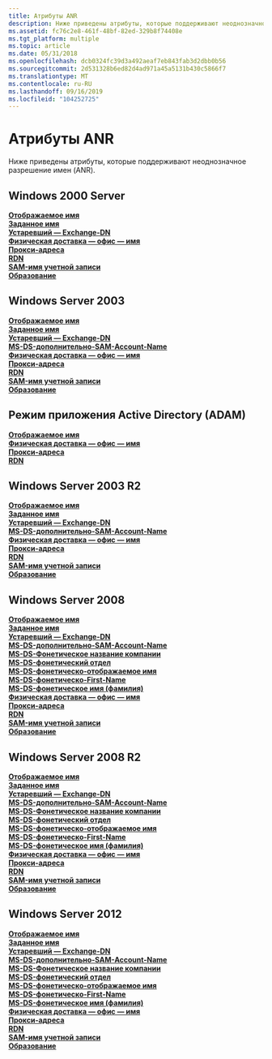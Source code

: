 ```yaml
---
title: Атрибуты ANR
description: Ниже приведены атрибуты, которые поддерживают неоднозначное разрешение имен (ANR).
ms.assetid: fc76c2e8-461f-48bf-82ed-329b8f74408e
ms.tgt_platform: multiple
ms.topic: article
ms.date: 05/31/2018
ms.openlocfilehash: dcb0324fc39d3a492aeaf7eb843fab3d2dbb0b56
ms.sourcegitcommit: 2d531328b6ed82d4ad971a45a5131b430c5866f7
ms.translationtype: MT
ms.contentlocale: ru-RU
ms.lasthandoff: 09/16/2019
ms.locfileid: "104252725"
---
```

# <a name="anr-attributes"></a>Атрибуты ANR

Ниже приведены атрибуты, которые поддерживают неоднозначное разрешение имен (ANR).

## <a name="windows-2000-server"></a>Windows 2000 Server

<dl>

[**Отображаемое имя**](a-displayname.md)  
[**Заданное имя**](a-givenname.md)  
[**Устаревший — Exchange-DN**](a-legacyexchangedn.md)  
[**Физическая доставка — офис — имя**](a-physicaldeliveryofficename.md)  
[**Прокси-адреса**](a-proxyaddresses.md)  
[**RDN**](a-name.md)  
[**SAM-имя учетной записи**](a-samaccountname.md)  
[**Образование**](a-sn.md)  
</dl>

## <a name="windows-server-2003"></a>Windows Server 2003

<dl>

[**Отображаемое имя**](a-displayname.md)  
[**Заданное имя**](a-givenname.md)  
[**Устаревший — Exchange-DN**](a-legacyexchangedn.md)  
[**MS-DS-дополнительно-SAM-Account-Name**](a-msds-additionalsamaccountname.md)  
[**Физическая доставка — офис — имя**](a-physicaldeliveryofficename.md)  
[**Прокси-адреса**](a-proxyaddresses.md)  
[**RDN**](a-name.md)  
[**SAM-имя учетной записи**](a-samaccountname.md)  
[**Образование**](a-sn.md)  
</dl>

## <a name="active-directory-application-mode-adam"></a>Режим приложения Active Directory (ADAM)

<dl>

[**Отображаемое имя**](a-displayname.md)  
[**Физическая доставка — офис — имя**](a-physicaldeliveryofficename.md)  
[**Прокси-адреса**](a-proxyaddresses.md)  
[**RDN**](a-name.md)  
</dl>

## <a name="windows-server-2003-r2"></a>Windows Server 2003 R2

<dl>

[**Отображаемое имя**](a-displayname.md)  
[**Заданное имя**](a-givenname.md)  
[**Устаревший — Exchange-DN**](a-legacyexchangedn.md)  
[**MS-DS-дополнительно-SAM-Account-Name**](a-msds-additionalsamaccountname.md)  
[**Физическая доставка — офис — имя**](a-physicaldeliveryofficename.md)  
[**Прокси-адреса**](a-proxyaddresses.md)  
[**RDN**](a-name.md)  
[**SAM-имя учетной записи**](a-samaccountname.md)  
[**Образование**](a-sn.md)  
</dl>

## <a name="windows-server-2008"></a>Windows Server 2008

<dl>

[**Отображаемое имя**](a-displayname.md)  
[**Заданное имя**](a-givenname.md)  
[**Устаревший — Exchange-DN**](a-legacyexchangedn.md)  
[**MS-DS-дополнительно-SAM-Account-Name**](a-msds-additionalsamaccountname.md)  
[**MS-DS-Фонетическое название компании**](a-msds-phoneticcompanyname.md)  
[**MS-DS-фонетический отдел**](a-msds-phoneticdepartment.md)  
[**MS-DS-фонетическо-отображаемое имя**](a-msds-phoneticdisplayname.md)  
[**MS-DS-фонетическо-First-Name**](a-msds-phoneticfirstname.md)  
[**MS-DS-фонетическое имя (фамилия)**](a-msds-phoneticlastname.md)  
[**Физическая доставка — офис — имя**](a-physicaldeliveryofficename.md)  
[**Прокси-адреса**](a-proxyaddresses.md)  
[**RDN**](a-name.md)  
[**SAM-имя учетной записи**](a-samaccountname.md)  
[**Образование**](a-sn.md)  
</dl>

## <a name="windows-server-2008-r2"></a>Windows Server 2008 R2

<dl>

[**Отображаемое имя**](a-displayname.md)  
[**Заданное имя**](a-givenname.md)  
[**Устаревший — Exchange-DN**](a-legacyexchangedn.md)  
[**MS-DS-дополнительно-SAM-Account-Name**](a-msds-additionalsamaccountname.md)  
[**MS-DS-Фонетическое название компании**](a-msds-phoneticcompanyname.md)  
[**MS-DS-фонетический отдел**](a-msds-phoneticdepartment.md)  
[**MS-DS-фонетическо-отображаемое имя**](a-msds-phoneticdisplayname.md)  
[**MS-DS-фонетическо-First-Name**](a-msds-phoneticfirstname.md)  
[**MS-DS-фонетическое имя (фамилия)**](a-msds-phoneticlastname.md)  
[**Физическая доставка — офис — имя**](a-physicaldeliveryofficename.md)  
[**Прокси-адреса**](a-proxyaddresses.md)  
[**RDN**](a-name.md)  
[**SAM-имя учетной записи**](a-samaccountname.md)  
[**Образование**](a-sn.md)  
</dl>

## <a name="windows-server-2012"></a>Windows Server 2012

<dl>

[**Отображаемое имя**](a-displayname.md)  
[**Заданное имя**](a-givenname.md)  
[**Устаревший — Exchange-DN**](a-legacyexchangedn.md)  
[**MS-DS-дополнительно-SAM-Account-Name**](a-msds-additionalsamaccountname.md)  
[**MS-DS-Фонетическое название компании**](a-msds-phoneticcompanyname.md)  
[**MS-DS-фонетический отдел**](a-msds-phoneticdepartment.md)  
[**MS-DS-фонетическо-отображаемое имя**](a-msds-phoneticdisplayname.md)  
[**MS-DS-фонетическо-First-Name**](a-msds-phoneticfirstname.md)  
[**MS-DS-фонетическое имя (фамилия)**](a-msds-phoneticlastname.md)  
[**Физическая доставка — офис — имя**](a-physicaldeliveryofficename.md)  
[**Прокси-адреса**](a-proxyaddresses.md)  
[**RDN**](a-name.md)  
[**SAM-имя учетной записи**](a-samaccountname.md)  
[**Образование**](a-sn.md)  
</dl>

 

 





